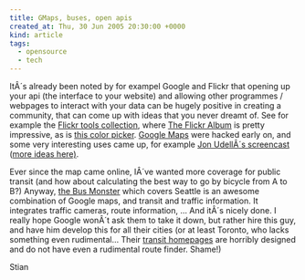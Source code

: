 ```yaml
---
title: GMaps, buses, open apis
created_at: Thu, 30 Jun 2005 20:30:00 +0000
kind: article
tags:
  - opensource
  - tech
---
```


ItÂ´s already been noted by for exampel Google and Flickr that opening
up your api (the interface to your website) and allowing other
programmes / webpages to interact with your data can be hugely positive
in creating a community, that can come up with ideas that you never
dreamt of. See for example the [Flickr tools
collection](http://pchere.blogspot.com/2005/03/great-flickr-tools-collection.html),
where [The Flickr Album](http://www.flickralbum.com/) is pretty
impressive, as is [this color picker](http://krazydad.com/colrpickr/).
[Google Maps](http://maps.google.com) were hacked early on, and some
very interesting uses came up, for example [Jon UdellÂ´s
screencast](http://weblog.infoworld.com/udell/gems/gmap2_flash.html)
([more ideas
here)](http://www.wired.com/news/culture/0,1284,67514,00.html).

Ever since the map came online, IÂ´ve wanted more coverage for public
transit (and how about calculating the best way to go by bicycle from A
to B?) Anyway, [the Bus Monster](http://www.busmonster.com/) which
covers Seattle is an awesome combination of Google maps, and transit and
traffic information. It integrates traffic cameras, route information, …
And itÂ´s nicely done. I really hope Google wonÂ´t ask them to take it
down, but rather hire this guy, and have him develop this for all their
cities (or at least Toronto, who lacks something even rudimental… Their
[transit homepages](http://www.city.toronto.on.ca/ttc/) are horribly
designed and do not have even a rudimental route finder. Shame!)

Stian
